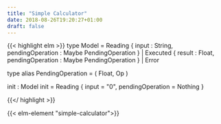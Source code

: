 ```yaml
---
title: "Simple Calculator"
date: 2018-08-26T19:20:27+01:00
draft: false
---
```


{{< highlight elm >}}
type Model
    = Reading { input : String, pendingOperation : Maybe PendingOperation }
    | Executed { result : Float, pendingOperation : Maybe PendingOperation }
    | Error


type alias PendingOperation =
    ( Float, Op )


init : Model
init =
    Reading { input = "0", pendingOperation = Nothing }

{{</ highlight >}}

{{< elm-element "simple-calculator">}}
